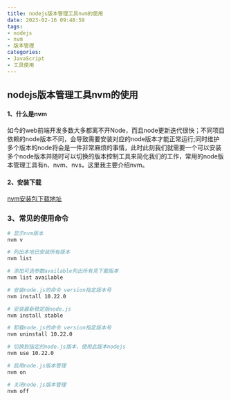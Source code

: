 ```yaml
---
title: nodejs版本管理工具nvm的使用
date: 2023-02-16 09:48:59
tags:
- nodejs
- nvm
- 版本管理
categories:
- JavaScript
- 工具使用
---
```


## nodejs版本管理工具nvm的使用

#### 1、什么是nvm

如今的web前端开发多数大多都离不开Node，而且node更新迭代很快；不同项目依赖的node版本不同，会导致需要安装对应的node版本才能正常运行;同时维护多个版本的node将会是一件非常麻烦的事情，此时此刻我们就需要一个可以安装多个node版本并随时可以切换的版本控制工具来简化我们的工作，常用的node版本管理工具有n、nvm、nvs，这里我主要介绍nvm。

<!--more-->

#### 2、安装下载

[nvm安装包下载地址](https://github.com/coreybutler/nvm-windows/releases)

### 3、常见的使用命令

```bash
# 显示nvm版本
nvm v

# 列出本地已安装所有版本
nvm list      

# 添加可选参数available列出所有克下载版本
nvm list available    

# 安装node.js的命令 version指定版本号
nvm install 10.22.0   

# 安装最新稳定版node.js
nvm install stable    

# 卸载node.js的命令 version指定版本号
nvm uninstall 10.22.0 

# 切换到指定的node.js版本，使用此版本nodejs
nvm use 10.22.0   

# 启用node.js版本管理
nvm on           

# 关闭node.js版本管理  
nvm off                
```

